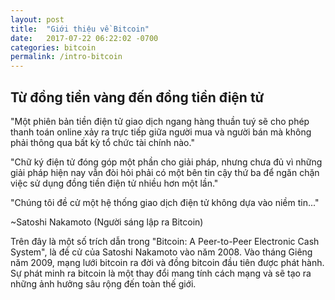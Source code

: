 ```yaml
---
layout: post
title:  "Giới thiệu về Bitcoin"
date:   2017-07-22 06:22:02 -0700
categories: bitcoin
permalink: /intro-bitcoin
---
```

## Từ đồng tiền vàng đến đồng tiền điện tử

"Một phiên bản tiền điện tử giao dịch ngang hàng thuần tuý sẽ cho phép
thanh toán online xảy ra trực tiếp giữa người mua và người bán mà 
không phải thông qua bất kỳ tổ chức tài chính nào."

"Chữ ký điện tử đóng góp một phần cho giải pháp, nhưng chưa đủ vì những
giải pháp hiện nay vẫn đòi hỏi phải có một bên tin cậy thứ ba
để ngăn chặn việc sử dụng đồng tiền điện tử nhiều hơn một lần."

"Chúng tôi đề cử một hệ thống giao dịch điện tử không dựa vào niềm tin..."

~Satoshi Nakamoto (Người sáng lập ra Bitcoin)

Trên đây là một số trích dẫn trong "Bitcoin: A Peer-to-Peer Electronic Cash System",
là đề cử của Satoshi Nakamoto vào năm 2008. Vào tháng Giêng năm 2009, mạng lưới bitcoin ra đời
và đồng bitcoin đầu tiên được phát hành. Sự phát minh ra bitcoin là một thay đổi mang tính cách mạng
và sẽ tạo ra những ảnh hưởng sâu rộng đến toàn thế giới.